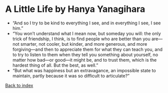 <head>
    <title>Some Book Quotes | A Little Life</title>
    <link rel="stylesheet" href="./blog.css" />
</head>
<body>

# A Little Life by Hanya Yanagihara

* “And so I try to be kind to everything I see, and in everything I see, I see him.”
* “You won’t understand what I mean now, but someday you will: the only trick of friendship, I think, is to find people who are better than you are—not smarter, not cooler, but kinder, and more generous, and more forgiving—and then to appreciate them for what they can teach you, and to try to listen to them when they tell you something about yourself, no matter how bad—or good—it might be, and to trust them, which is the hardest thing of all. But the best, as well.”
* “But what was happiness but an extravagance, an impossible state to maintain, partly because it was so difficult to articulate?”

[Back to index](./index.html)

</body>
</html>